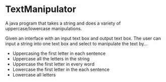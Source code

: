 # TextManipulator
A java program that takes a string and does a variety of uppercase/lowercase manipulations.

Given an interface with an input text box and output text box. The user can input a string into one text box and select to manipulate the text by...
* Uppercasing the first letter in each sentence
* Uppercase all the letters in the string
* Uppercase the first letter in every word
* Lowercase the first letter in the each sentence
* Lowercase all letters

